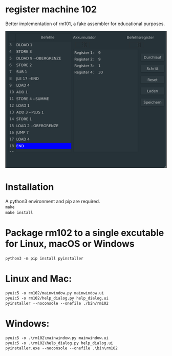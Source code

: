 register machine 102
==

Better implementation of rm101, a fake assembler for educational purposes.  

![Open Window of rm102](rm102.jpg "rm102 window")

Installation
==
A python3 environment and pip are required.  
`make`  
`make install`  

Package rm102 to a single excutable for Linux, macOS or Windows
==
`python3 -m pip install pyinstaller`  

Linux and Mac:  
=
```
pyuic5 -o rm102/mainwindow.py mainwindow.ui
pyuic5 -o rm102/help_dialog.py help_dialog.ui
pyinstaller --noconsole --onefile ./bin/rm102
```

Windows:  
=
```
pyuic5 -o .\rm102\mainwindow.py mainwindow.ui
pyuic5 -o .\rm102\help_dialog.py help_dialog.ui
pyinstaller.exe --noconsole --onefile .\bin\rm102
```
